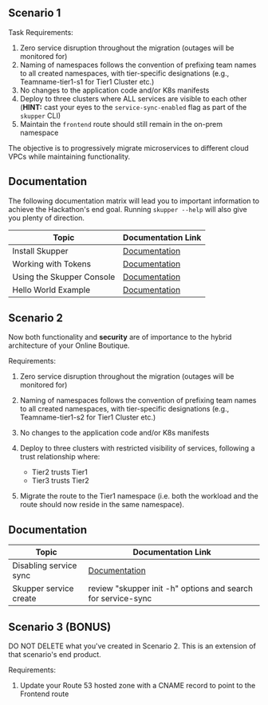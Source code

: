 
## Scenario 1 

Task Requirements:

1. Zero service disruption throughout the migration (outages will be monitored for)
2. Naming of namespaces follows the convention of prefixing team names to all created namespaces, with tier-specific designations (e.g., Teamname-tier1-s1 for Tier1 Cluster etc.)
3. No changes to the application code and/or K8s manifests
4. Deploy to three clusters where ALL services are visible to each other (**HINT:** cast your eyes to the `service-sync-enabled` flag as part of the `skupper` CLI)
5. Maintain the `frontend` route should still remain in the on-prem namespace

The objective is to progressively migrate microservices to different cloud VPCs while maintaining functionality. 

## Documentation

The following documentation matrix will lead you to important information to achieve the Hackathon's end goal. Running `skupper --help` will also give you plenty of direction. 

| Topic                               | Documentation Link                                    |
|-------------------------------------|-------------------------------------------------------|
| Install Skupper                     | [Documentation](https://skupper.io/install/index.html) |
| Working with Tokens                 | [Documentation](https://skupper.io/docs/cli/tokens.html)  |
| Using the Skupper Console         | [Documentation](https://skupper.io/docs/console/index.html) |
| Hello World Example               | [Documentation](https://skupper.io/start/index.html)  |

## Scenario 2

Now both functionality and **security** are of importance to the hybrid architecture of your Online Boutique. 

Requirements:

1. Zero service disruption throughout the migration (outages will be monitored for)
2. Naming of namespaces follows the convention of prefixing team names to all created namespaces, with tier-specific designations (e.g., Teamname-tier1-s2 for Tier1 Cluster etc.)
3. No changes to the application code and/or K8s manifests
4. Deploy to three clusters with restricted visibility of services, following a trust relationship where:

   - Tier2 trusts Tier1
   - Tier3 trusts Tier2
  
5. Migrate the route to the Tier1 namespace (i.e. both the workload and the route should now reside in the same namespace).
## Documentation

| Topic                               | Documentation Link                                    |
|-------------------------------------|-------------------------------------------------------|
| Disabling service sync                | [Documentation](https://skupper.io/docs/cli/tokens.html)  |
| Skupper service create              | review "skupper init -h" options and search for service-sync |


## Scenario 3 (BONUS)

DO NOT DELETE what you've created in Scenario 2. This is an extension of that scenario's end product.

Requirements:

1. Update your Route 53 hosted zone with a CNAME record to point to the Frontend route
